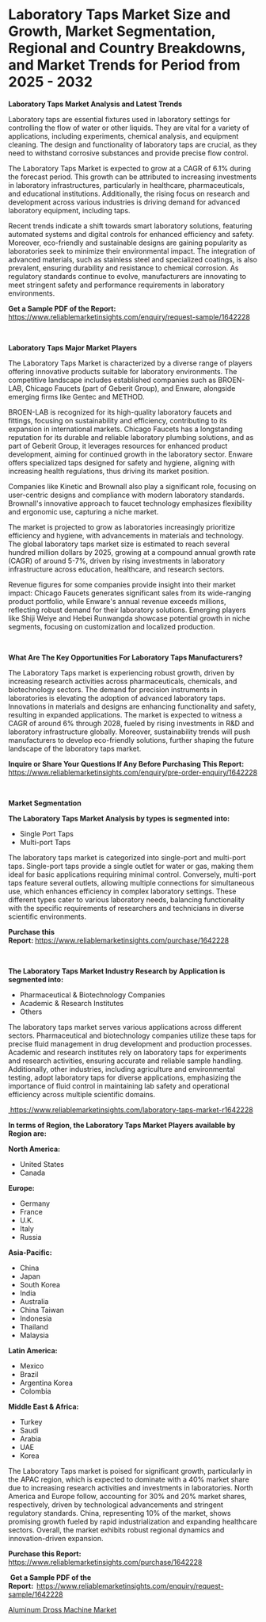 <p><h1>Laboratory Taps Market Size and Growth, Market Segmentation, Regional and Country Breakdowns, and Market Trends for Period from 2025 -  2032</h1></p><p><strong>Laboratory Taps Market Analysis and Latest Trends</strong></p>
<p><p>Laboratory taps are essential fixtures used in laboratory settings for controlling the flow of water or other liquids. They are vital for a variety of applications, including experiments, chemical analysis, and equipment cleaning. The design and functionality of laboratory taps are crucial, as they need to withstand corrosive substances and provide precise flow control.</p><p>The Laboratory Taps Market is expected to grow at a CAGR of 6.1% during the forecast period. This growth can be attributed to increasing investments in laboratory infrastructures, particularly in healthcare, pharmaceuticals, and educational institutions. Additionally, the rising focus on research and development across various industries is driving demand for advanced laboratory equipment, including taps.</p><p>Recent trends indicate a shift towards smart laboratory solutions, featuring automated systems and digital controls for enhanced efficiency and safety. Moreover, eco-friendly and sustainable designs are gaining popularity as laboratories seek to minimize their environmental impact. The integration of advanced materials, such as stainless steel and specialized coatings, is also prevalent, ensuring durability and resistance to chemical corrosion. As regulatory standards continue to evolve, manufacturers are innovating to meet stringent safety and performance requirements in laboratory environments.</p></p>
<p><strong>Get a Sample PDF of the Report:&nbsp;</strong> <a href="https://www.reliablemarketinsights.com/enquiry/request-sample/1642228?utm_campaign=2771&utm_medium=2&utm_source=Github&utm_content=ia&utm_term=22022025&utm_id=laboratory-taps">https://www.reliablemarketinsights.com/enquiry/request-sample/1642228</a></p>
<p>&nbsp;</p>
<p><strong>Laboratory Taps Major Market Players</strong></p>
<p><p>The Laboratory Taps Market is characterized by a diverse range of players offering innovative products suitable for laboratory environments. The competitive landscape includes established companies such as BROEN-LAB, Chicago Faucets (part of Geberit Group), and Enware, alongside emerging firms like Gentec and METHOD. </p><p>BROEN-LAB is recognized for its high-quality laboratory faucets and fittings, focusing on sustainability and efficiency, contributing to its expansion in international markets. Chicago Faucets has a longstanding reputation for its durable and reliable laboratory plumbing solutions, and as part of Geberit Group, it leverages resources for enhanced product development, aiming for continued growth in the laboratory sector. Enware offers specialized taps designed for safety and hygiene, aligning with increasing health regulations, thus driving its market position.</p><p>Companies like Kinetic and Brownall also play a significant role, focusing on user-centric designs and compliance with modern laboratory standards. Brownall's innovative approach to faucet technology emphasizes flexibility and ergonomic use, capturing a niche market. </p><p>The market is projected to grow as laboratories increasingly prioritize efficiency and hygiene, with advancements in materials and technology. The global laboratory taps market size is estimated to reach several hundred million dollars by 2025, growing at a compound annual growth rate (CAGR) of around 5-7%, driven by rising investments in laboratory infrastructure across education, healthcare, and research sectors.</p><p>Revenue figures for some companies provide insight into their market impact: Chicago Faucets generates significant sales from its wide-ranging product portfolio, while Enware's annual revenue exceeds millions, reflecting robust demand for their laboratory solutions. Emerging players like Shiji Weiye and Hebei Runwangda showcase potential growth in niche segments, focusing on customization and localized production.</p></p>
<p>&nbsp;</p>
<p><strong>What Are The Key Opportunities For Laboratory Taps Manufacturers?</strong></p>
<p><p>The Laboratory Taps market is experiencing robust growth, driven by increasing research activities across pharmaceuticals, chemicals, and biotechnology sectors. The demand for precision instruments in laboratories is elevating the adoption of advanced laboratory taps. Innovations in materials and designs are enhancing functionality and safety, resulting in expanded applications. The market is expected to witness a CAGR of around 6% through 2028, fueled by rising investments in R&D and laboratory infrastructure globally. Moreover, sustainability trends will push manufacturers to develop eco-friendly solutions, further shaping the future landscape of the laboratory taps market.</p></p>
<p><strong>Inquire or Share Your Questions If Any Before Purchasing This Report:</strong> <a href="https://www.reliablemarketinsights.com/enquiry/pre-order-enquiry/1642228?utm_campaign=2771&utm_medium=2&utm_source=Github&utm_content=ia&utm_term=22022025&utm_id=laboratory-taps">https://www.reliablemarketinsights.com/enquiry/pre-order-enquiry/1642228</a></p>
<p>&nbsp;</p>
<p><strong>Market Segmentation</strong></p>
<p><strong>The Laboratory Taps Market Analysis by types is segmented into:</strong></p>
<p><ul><li>Single Port Taps</li><li>Multi-port Taps</li></ul></p>
<p><p>The laboratory taps market is categorized into single-port and multi-port taps. Single-port taps provide a single outlet for water or gas, making them ideal for basic applications requiring minimal control. Conversely, multi-port taps feature several outlets, allowing multiple connections for simultaneous use, which enhances efficiency in complex laboratory settings. These different types cater to various laboratory needs, balancing functionality with the specific requirements of researchers and technicians in diverse scientific environments.</p></p>
<p><strong>Purchase this Report:&nbsp;</strong><a href="https://www.reliablemarketinsights.com/purchase/1642228?utm_campaign=2771&utm_medium=2&utm_source=Github&utm_content=ia&utm_term=22022025&utm_id=laboratory-taps">https://www.reliablemarketinsights.com/purchase/1642228</a></p>
<p>&nbsp;</p>
<p><strong>The Laboratory Taps Market Industry Research by Application is segmented into:</strong></p>
<p><ul><li>Pharmaceutical & Biotechnology Companies</li><li>Academic & Research Institutes</li><li>Others</li></ul></p>
<p><p>The laboratory taps market serves various applications across different sectors. Pharmaceutical and biotechnology companies utilize these taps for precise fluid management in drug development and production processes. Academic and research institutes rely on laboratory taps for experiments and research activities, ensuring accurate and reliable sample handling. Additionally, other industries, including agriculture and environmental testing, adopt laboratory taps for diverse applications, emphasizing the importance of fluid control in maintaining lab safety and operational efficiency across multiple scientific domains.</p></p>
<p><a href="https://www.reliablemarketinsights.com/laboratory-taps-market-r1642228?utm_campaign=2771&utm_medium=2&utm_source=Github&utm_content=ia&utm_term=22022025&utm_id=laboratory-taps">&nbsp;https://www.reliablemarketinsights.com/laboratory-taps-market-r1642228</a></p>
<p><strong>In terms of Region, the Laboratory Taps Market Players available by Region are:</strong></p>
<p>
    <p> <strong> North America: </strong>
        <ul>
            <li>United States</li>
            <li>Canada</li>
        </ul>
        </p> 
    <p> <strong> Europe: </strong>
        <ul>
            <li>Germany</li>
            <li>France</li>
            <li>U.K.</li>
            <li>Italy</li>
            <li>Russia</li>
        </ul>
        </p> 
    <p> <strong> Asia-Pacific: </strong>
        <ul>
            <li>China</li>
            <li>Japan</li>
            <li>South Korea</li>
            <li>India</li>
            <li>Australia</li>
            <li>China Taiwan</li>
            <li>Indonesia</li>
            <li>Thailand</li>
            <li>Malaysia</li>
        </ul>
        </p> 
    <p> <strong> Latin America: </strong>
        <ul>
            <li>Mexico</li>
            <li>Brazil</li>
            <li>Argentina Korea</li>
            <li>Colombia</li>
        </ul>
        </p> 
    <p> <strong> Middle East & Africa: </strong>
        <ul>
            <li>Turkey</li>
            <li>Saudi</li>
            <li>Arabia</li>
            <li>UAE</li>
            <li>Korea</li>
        </ul>
    </p>
    </p>
<p><p>The Laboratory Taps market is poised for significant growth, particularly in the APAC region, which is expected to dominate with a 40% market share due to increasing research activities and investments in laboratories. North America and Europe follow, accounting for 30% and 20% market shares, respectively, driven by technological advancements and stringent regulatory standards. China, representing 10% of the market, shows promising growth fueled by rapid industrialization and expanding healthcare sectors. Overall, the market exhibits robust regional dynamics and innovation-driven expansion.</p></p>
<p><strong>Purchase this Report: </strong><a href="https://www.reliablemarketinsights.com/purchase/1642228?utm_campaign=2771&utm_medium=2&utm_source=Github&utm_content=ia&utm_term=22022025&utm_id=laboratory-taps">https://www.reliablemarketinsights.com/purchase/1642228</a></p>
<p>&nbsp;<strong>Get a Sample PDF of the Report:&nbsp;&nbsp;</strong><a href="https://www.reliablemarketinsights.com/enquiry/request-sample/1642228?utm_campaign=2771&utm_medium=2&utm_source=Github&utm_content=ia&utm_term=22022025&utm_id=laboratory-taps">https://www.reliablemarketinsights.com/enquiry/request-sample/1642228</a></p>
<p><strong></strong></p>
<p><p><a href="https://github.com/aidelndasse/Market-Research-Report-List-1/blob/main/aluminum-dross-machine-market.md?utm_campaign=2771&utm_medium=2&utm_source=Github&utm_content=ia&utm_term=22022025&utm_id=laboratory-taps">Aluminum Dross Machine Market</a></p></p>